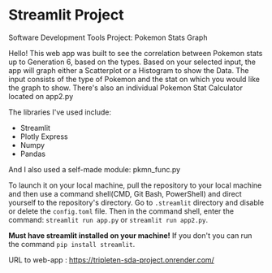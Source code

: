 # Streamlit Project
Software Development Tools Project: Pokemon Stats Graph

Hello! This web app was built to see the correlation between Pokemon stats up to Generation 6, based on the types.
Based on your selected input, the app will graph either a Scatterplot or a Histogram to show the Data. The input consists of the 
type of Pokemon and the stat on which you would like the graph to show. There's also an individual Pokemon Stat Calculator located on app2.py

The libraries I've used include:
* Streamlit
* Plotly Express
* Numpy
* Pandas

And I also used a self-made module: pkmn_func.py

To launch it on your local machine, pull the repository to your local machine and then use a command shell(CMD, Git Bash, PowerShell)
and direct yourself to the repository's directory.  Go to `.streamlit` directory and disable or delete the `config.toml` file. Then in the command shell, enter the command: `streamlit run app.py` or `streamlit run app2.py`.

**Must have streamlit installed on your machine!**
If you don't you can run the command `pip install streamlit`.

URL to web-app : https://tripleten-sda-project.onrender.com/
